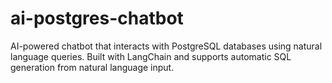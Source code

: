 # ai-postgres-chatbot
AI-powered chatbot that interacts with PostgreSQL databases using natural language queries. Built with LangChain and supports automatic SQL generation from natural language input.
